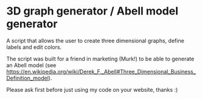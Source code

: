 # 3D graph generator / Abell model generator

A script that allows the user to create three dimensional graphs, define labels and edit colors.

The script was built for a friend in marketing (Murk!) to be able to generate an Abell model (see https://en.wikipedia.org/wiki/Derek_F._Abell#Three_Dimensional_Business_Definition_model).

Please ask first before just using my code on your website, thanks :)





